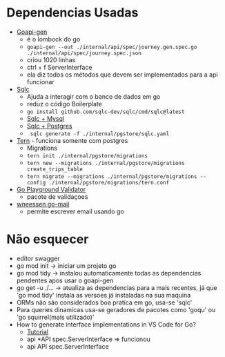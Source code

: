 # Dependencias Usadas
- [Goapi-gen](https://github.com/discord-gophers/goapi-gen)
	- é o lombock do go
	-  ``goapi-gen --out ./internal/api/spec/journey.gen.spec.go ./internal/api/spec/journey.spec.json``
	-  criou 1020 linhas
	-  ctrl + f ServerInterface
   	- ela diz todos os métodos que devem ser implementados para a api funcionar
- [Sqlc](https://github.com/sqlc-dev/sqlc-gen-go)
  - Ajuda a interagir com o banco de dados em go
  - reduz o código Boilerplate
  - ``go install github.com/sqlc-dev/sqlc/cmd/sqlc@latest``
  - [Sqlc + Mysql](https://docs.sqlc.dev/en/stable/tutorials/getting-started-mysql.html) 
  - [Sqlc + Postgres](https://docs.sqlc.dev/en/stable/guides/using-go-and-pgx.html) 
  - `` sqlc generate -f ./internal/pgstore/sqlc.yaml``
- [Tern](https://github.com/jackc/tern) - funciona somente com postgres
  - Migrations
  - ``tern init ./internal/pgstore/migrations``
  - ``tern new --migrations ./internal/pgstore/migrations create_trips_table``
  - ``tern migrate --migrations ./internal/pgstore/migrations --config ./internal/pgstore/migrations/tern.conf``
- [Go Playground Validator](https://github.com/go-playground/validator)
  - pacote de validaçoes 
- [wneessen go-mail](https://github.com/wneessen/go-mail)
  - permite escrever email usando go 

# Não esquecer
- editor swagger
- go mod init -> iniciar um projeto go
- go mod tidy -> instalou automaticamente todas as dependencias pendentes apos usar o goapi-gen
- go get -u ./... -> atualiza as dependencias para a mais recentes, já que 'go mod tidy' instala as versoes já instaladas na sua maquina
- ORMs não são considerados boa pratica em go, usa-se 'sqlc'
- Para queries dinamicas usa-se geradores de pacotes como 'goqu' ou 'go squirrel(mais utilizado)'
- How to generate interface implementations in VS Code for Go? 
  - [Tutorial](https://stackoverflow.com/questions/75591450/how-to-generate-interface-implementations-in-vs-code-for-go)
  - api *API spec.ServerInterface => funcionou
  - api API spec.ServerInterface
